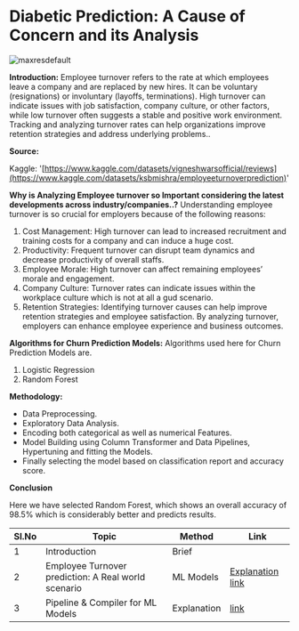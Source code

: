  # Diabetic Prediction: A Cause of Concern and its Analysis

![maxresdefault](https://github.com/user-attachments/assets/46102169-e1e5-4908-86f7-82a92dcf0fb4)




**Introduction:**
Employee turnover refers to the rate at which employees leave a company and are replaced by new hires. It can be voluntary (resignations) or involuntary (layoffs, terminations). High turnover can indicate issues with job satisfaction, company culture, or other factors, while low turnover often suggests a stable and positive work environment. Tracking and analyzing turnover rates can help organizations improve retention strategies and address underlying problems..


**Source:** 

Kaggle: '[https://www.kaggle.com/datasets/vigneshwarsofficial/reviews](https://www.kaggle.com/datasets/ksbmishra/employeeturnoverprediction)'

**Why is Analyzing Employee turnover so Important considering the latest developments across industry/companies..?** 
    Understanding employee turnover is so crucial for employers because of the following reasons:

1. Cost Management: High turnover can lead to increased recruitment and training costs for a company and can induce a huge cost.
2. Productivity: Frequent turnover can disrupt team dynamics and decrease productivity of overall staffs.
3. Employee Morale: High turnover can affect remaining employees’ morale and engagement.
4. Company Culture: Turnover rates can indicate issues within the workplace culture which is not at all a gud scenario.
5. Retention Strategies: Identifying turnover causes can help improve retention strategies and employee satisfaction.
By analyzing turnover, employers can enhance employee experience and business outcomes.



**Algorithms for Churn Prediction Models:**
Algorithms used here for Churn Prediction Models are.
1. Logistic Regression
2. Random Forest

   
**Methodology:**
- Data Preprocessing.
- Exploratory Data Analysis.
- Encoding both categorical as well as numerical Features.
- Model Building using Column Transformer and Data Pipelines, Hypertuning and fitting the Models.
- Finally selecting the model based on classification report and accuracy score.


 **Conclusion** 
 
Here we have selected Random Forest, which shows an overall accuracy of 98.5% which is considerably better and predicts results.



| Sl.No| Topic| Method| Link|
|-|-|-|-|
|1| Introduction | Brief |[ ](-)
|2| Employee Turnover prediction: A Real world scenario | ML Models |[ Explanation link](https://colab.research.google.com/drive/1ouEnvHj2NcW0-TQ4uBqc_5n5gMtykROM#scrollTo=7bLMcvlylmPf)
|3| Pipeline & Compiler for ML Models | Explanation |[ link](https://machinelearningmodels.org/comprehensive-guide-to-machine-learning-pipelines/)

